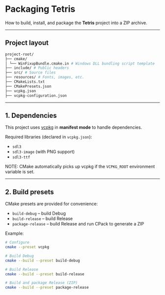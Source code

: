 ﻿# Packaging Tetris

How to build, install, and package the **Tetris** project into a ZIP archive.

---

## Project layout
```sh
project-root/
├── cmake/
│ └── WinFixupBundle.cmake.in # Windows DLL bundling script template
├── include/ # Public headers
├── src/ # Source files
├── resources/ # Fonts, images, etc.
├── CMakeLists.txt
├── CMakePresets.json
├── vcpkg.json
├── vcpkg-configuration.json
```

---

## 1. Dependencies

This project uses [vcpkg](https://github.com/microsoft/vcpkg) in **manifest mode** to handle dependencies.

Required libraries (declared in `vcpkg.json`):

- `sdl3`
- `sdl3-image` (with PNG support)
- `sdl3-ttf`

NOTE: CMake automatically picks up vcpkg if the `VCPKG_ROOT` environment variable is set.

---

## 2. Build presets

CMake presets are provided for convenience:

- `build-debug` – build Debug
- `build-release` – build Release
- `package-release` – build Release and run CPack to generate a ZIP

Example:

```sh
# Configure
cmake --preset vcpkg

# Build Debug
cmake --build --preset build-debug

# Build Release
cmake --build --preset build-release

# Build and package Release (ZIP)
cmake --build --preset package-release
```